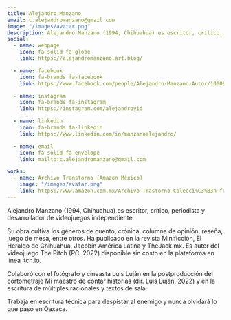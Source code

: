 ```yaml
---
title: Alejandro Manzano
email: c.alejandromanzano@gmail.com
image: "/images/avatar.png"
description: Alejandro Manzano (1994, Chihuahua) es escritor, crítico, periodista y desarrollador de videojuegos independiente.
social:
  - name: webpage
    icon: fa-solid fa-globe
    link: https://alejandromanzano.art.blog/

  - name: facebook
    icon: fa-brands fa-facebook
    link: https://www.facebook.com/people/Alejandro-Manzano-Autor/100087282402610/

  - name: instagram
    icon: fa-brands fa-instagram
    link: https://instagram.com/alejandroyid

  - name: linkedin
    icon: fa-brands fa-linkedin
    link: https://www.linkedin.com/in/manzanoalejandro/

  - name: email
    icon: fa-solid fa-envelope
    link: mailto:c.alejandromanzano@gmail.com

works:
  - name: Archivo Transtorno (Amazon México)
    image: "/images/avatar.png"
    link: https://www.amazon.com.mx/Archivo-Trastorno-Colecci%C3%B3n-fragmentos-Spanish/dp/6078244663?ufe=app_do%3Aamzn1.fos.de93fa6a-174c-4df7-be7c-5bc8e9c5a71b
---
```


Alejandro Manzano (1994, Chihuahua) es escritor, crítico, periodista y desarrollador de videojuegos independiente.

Su obra cultiva los géneros de cuento, crónica, columna de opinión, reseña, juego de mesa, entre otros. Ha publicado en la revista Minificción, El Heraldo de Chihuahua, Jacobin América Latina y TheJack.mx. Es autor del videojuego The Pitch (PC, 2022) disponible sin costo en la plataforma en línea itch.io.

Colaboró con el fotógrafo y cineasta Luis Luján en la postproducción del cortometraje Mi maestro de contar historias (dir. Luis Luján, 2022) y en la escritura de múltiples racionales y textos de sala.

Trabaja en escritura técnica para despistar al enemigo y nunca olvidará lo que pasó en Oaxaca.
